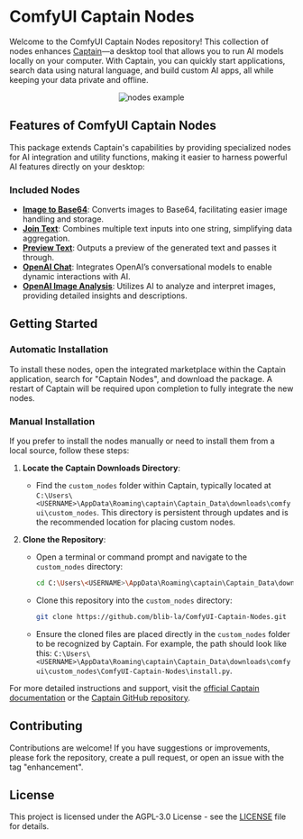 # ComfyUI Captain Nodes

Welcome to the ComfyUI Captain Nodes repository! This collection of nodes enhances [Captain](https://get-captain.com)—a desktop tool that allows you to run AI models locally on your computer. With Captain, you can quickly start applications, search data using natural language, and build custom AI apps, all while keeping your data private and offline.

<div align="center">
  <img src="https://github.com/blib-la/ComfyUI-Captain-Nodes/assets/1148334/01c09224-6788-438d-a006-2bae4afcd78a" alt="nodes example"/ >
</div>

## Features of ComfyUI Captain Nodes

This package extends Captain's capabilities by providing specialized nodes for AI integration and utility functions, making it easier to harness powerful AI features directly on your desktop:

### Included Nodes

- **[Image to Base64](nodes/image_to_base64.py)**: Converts images to Base64, facilitating easier image handling and storage.
- **[Join Text](nodes/join_text.py)**: Combines multiple text inputs into one string, simplifying data aggregation.
- **[Preview Text](nodes/previw_text.py)**: Outputs a preview of the generated text and passes it through.
- **[OpenAI Chat](nodes/openai_chat.py)**: Integrates OpenAI’s conversational models to enable dynamic interactions with AI.
- **[OpenAI Image Analysis](nodes/openai_image_analysis.py)**: Utilizes AI to analyze and interpret images, providing detailed insights and descriptions.

## Getting Started

### Automatic Installation

To install these nodes, open the integrated marketplace within the Captain application, search for "Captain Nodes", and download the package. A restart of Captain will be required upon completion to fully integrate the new nodes.

### Manual Installation

If you prefer to install the nodes manually or need to install them from a local source, follow these steps:

1. **Locate the Captain Downloads Directory**:

   - Find the `custom_nodes` folder within Captain, typically located at `C:\Users\<USERNAME>\AppData\Roaming\captain\Captain_Data\downloads\comfyui\custom_nodes`. This directory is persistent through updates and is the recommended location for placing custom nodes.

2. **Clone the Repository**:

   - Open a terminal or command prompt and navigate to the `custom_nodes` directory:

     ```sh
     cd C:\Users\<USERNAME>\AppData\Roaming\captain\Captain_Data\downloads\comfyui\custom_nodes
     ```

   - Clone this repository into the `custom_nodes` directory:

     ```sh
     git clone https://github.com/blib-la/ComfyUI-Captain-Nodes.git
     ```

   - Ensure the cloned files are placed directly in the `custom_nodes` folder to be recognized by Captain. For example, the path should look like this: `C:\Users\<USERNAME>\AppData\Roaming\captain\Captain_Data\downloads\comfyui\custom_nodes\ComfyUI-Captain-Nodes\install.py`.

For more detailed instructions and support, visit the [official Captain documentation](https://get-captain.com) or the [Captain GitHub repository](https://github.com/blib-la/captain).

## Contributing

Contributions are welcome! If you have suggestions or improvements, please fork the repository, create a pull request, or open an issue with the tag "enhancement".

## License

This project is licensed under the AGPL-3.0 License - see the [LICENSE](LICENSE) file for details.
